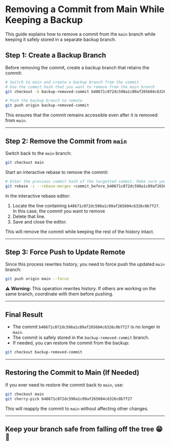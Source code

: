 # Removing a Commit from Main While Keeping a Backup

This guide explains how to remove a commit from the `main` branch while keeping it safely stored in a separate backup branch.

## **Step 1: Create a Backup Branch**
Before removing the commit, create a backup branch that retains the commit:

```sh
# Switch to main and create a backup branch from the commit
# Use the commit hash that you want to remove from the main branch
git checkout -b backup-removed-commit b48671c072dc598a1c09af265604c6326c0b7f27

# Push the backup branch to remote
git push origin backup-removed-commit
```

This ensures that the commit remains accessible even after it is removed from `main`.

---

## **Step 2: Remove the Commit from `main`**
Switch back to the `main` branch:

```sh
git checkout main
```

Start an interactive rebase to remove the commit:

```sh
# Enter the previous commit hash of the targetted commit. Make sure you only select the previous commit 
git rebase -i --rebase-merges <commit_before_b48671c072dc598a1c09af265604c6326c0b7f27>
```

In the interactive rebase editor:
1. Locate the line containing `b48671c072dc598a1c09af265604c6326c0b7f27`. In this case, the commit you want to remove
2. Delete that line.
3. Save and close the editor.

This will remove the commit while keeping the rest of the history intact.

---

## **Step 3: Force Push to Update Remote**
Since this process rewrites history, you need to force push the updated `main` branch:

```sh
git push origin main --force
```

⚠️ **Warning:** This operation rewrites history. If others are working on the same branch, coordinate with them before pushing.

---

## **Final Result**
- The commit `b48671c072dc598a1c09af265604c6326c0b7f27` is no longer in `main`.
- The commit is safely stored in the `backup-removed-commit` branch.
- If needed, you can restore the commit from the backup:

```sh
git checkout backup-removed-commit
```

---

## **Restoring the Commit to Main (If Needed)**
If you ever need to restore the commit back to `main`, use:

```sh
git checkout main
git cherry-pick b48671c072dc598a1c09af265604c6326c0b7f27
```

This will reapply the commit to `main` without affecting other changes.

---

## Keep your branch safe from falling off the tree 😁 🚀

